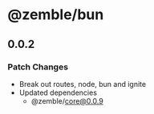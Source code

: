# @zemble/bun

## 0.0.2

### Patch Changes

- Break out routes, node, bun and ignite
- Updated dependencies
  - @zemble/core@0.0.9
